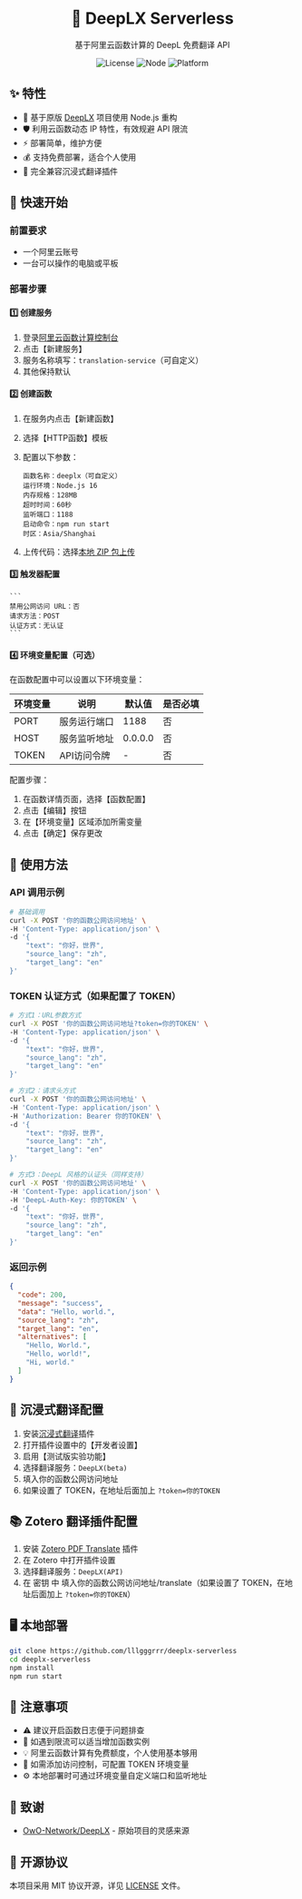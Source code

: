 <div align="center">
    <h1>🚀 DeepLX Serverless</h1>
    <p>基于阿里云函数计算的 DeepL 免费翻译 API</p>
</div>

<div align="center">

![License](https://img.shields.io/github/license/lllgggrrr/deeplx-serverless)
![Node](https://img.shields.io/badge/Node.js-16+-green.svg)
![Platform](https://img.shields.io/badge/Platform-Aliyun_FC-orange.svg)

</div>

## ✨ 特性

- 🔄 基于原版 [DeepLX](https://github.com/OwO-Network/DeepLX) 项目使用 Node.js 重构
- 🛡️ 利用云函数动态 IP 特性，有效规避 API 限流
- ⚡ 部署简单，维护方便
- 💰 支持免费部署，适合个人使用
- 🔌 完全兼容沉浸式翻译插件

## 🚀 快速开始

### 前置要求

- 一个阿里云账号
- 一台可以操作的电脑或平板

### 部署步骤

#### 1️⃣ 创建服务

1. 登录[阿里云函数计算控制台](https://fcnext.console.aliyun.com/)
2. 点击【新建服务】
3. 服务名称填写：`translation-service`（可自定义）
4. 其他保持默认

#### 2️⃣ 创建函数

1. 在服务内点击【新建函数】
2. 选择【HTTP函数】模板
3. 配置以下参数：

   ```
   函数名称：deeplx（可自定义）
   运行环境：Node.js 16
   内存规格：128MB
   超时时间：60秒
   监听端口：1188
   启动命令：npm run start
   时区：Asia/Shanghai
   ```   

4. 上传代码：选择[本地 ZIP 包上传](https://github.com/lllgggrrr/deeplx-serverless/archive/refs/heads/main.zip)

#### 3️⃣ 触发器配置

    ```
    禁用公网访问 URL：否
    请求方法：POST
    认证方式：无认证
    ```

#### 4️⃣ 环境变量配置（可选）

在函数配置中可以设置以下环境变量：

| 环境变量 | 说明 | 默认值 | 是否必填 |
|---------|------|--------|----------|
| PORT | 服务运行端口 | 1188 | 否 |
| HOST | 服务监听地址 | 0.0.0.0 | 否 |
| TOKEN | API访问令牌 | - | 否 |

配置步骤：
1. 在函数详情页面，选择【函数配置】
2. 点击【编辑】按钮
3. 在【环境变量】区域添加所需变量
4. 点击【确定】保存更改

## 📝 使用方法

### API 调用示例

```bash
# 基础调用
curl -X POST '你的函数公网访问地址' \
-H 'Content-Type: application/json' \
-d '{
    "text": "你好，世界",
    "source_lang": "zh",
    "target_lang": "en"
}'
```

### TOKEN 认证方式（如果配置了 TOKEN）

```bash
# 方式1：URL参数方式
curl -X POST '你的函数公网访问地址?token=你的TOKEN' \
-H 'Content-Type: application/json' \
-d '{
    "text": "你好，世界",
    "source_lang": "zh",
    "target_lang": "en"
}'

# 方式2：请求头方式
curl -X POST '你的函数公网访问地址' \
-H 'Content-Type: application/json' \
-H 'Authorization: Bearer 你的TOKEN' \
-d '{
    "text": "你好，世界",
    "source_lang": "zh",
    "target_lang": "en"
}'

# 方式3：DeepL 风格的认证头（同样支持）
curl -X POST '你的函数公网访问地址' \
-H 'Content-Type: application/json' \
-H 'DeepL-Auth-Key: 你的TOKEN' \
-d '{
    "text": "你好，世界",
    "source_lang": "zh",
    "target_lang": "en"
}'
```

### 返回示例

```json
{
  "code": 200,
  "message": "success",
  "data": "Hello, world.",
  "source_lang": "zh",
  "target_lang": "en",
  "alternatives": [
    "Hello, World.",
    "Hello, world!",
    "Hi, world."
  ]
}
```

## 🔧 沉浸式翻译配置

1. 安装[沉浸式翻译](https://github.com/immersive-translate/immersive-translate/releases)插件
2. 打开插件设置中的【开发者设置】
3. 启用【测试版实验功能】
4. 选择翻译服务：`DeepLX(beta)`
5. 填入你的函数公网访问地址
6. 如果设置了 TOKEN，在地址后面加上 `?token=你的TOKEN`

## 📚 Zotero 翻译插件配置

1. 安装 [Zotero PDF Translate](https://github.com/windingwind/zotero-pdf-translate/releases) 插件
2. 在 Zotero 中打开插件设置
3. 选择翻译服务：`DeepLX(API)`
4. 在 密钥 中 填入你的函数公网访问地址/translate（如果设置了 TOKEN，在地址后面加上 `?token=你的TOKEN`）

## 🖥️ 本地部署

```bash
git clone https://github.com/lllgggrrr/deeplx-serverless
cd deeplx-serverless
npm install
npm run start
```

## 📌 注意事项

- ⚠️ 建议开启函数日志便于问题排查
- 🔔 如遇到限流可以适当增加函数实例
- 💡 阿里云函数计算有免费额度，个人使用基本够用
- 🔐 如需添加访问控制，可配置 TOKEN 环境变量
- ⚙️ 本地部署时可通过环境变量自定义端口和监听地址

## 🙏 致谢

- [OwO-Network/DeepLX](https://github.com/OwO-Network/DeepLX) - 原始项目的灵感来源

## 📄 开源协议

本项目采用 MIT 协议开源，详见 [LICENSE](./LICENSE) 文件。